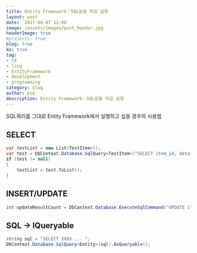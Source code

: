 ```yaml
---
title: Entity Framework：SQL문을 직접 실행
layout: post
date:  2017-04-07 11:08
image: /assets/images/post_header.jpg
headerImage: true
#projects: true
blog: true
ko: true
tag:
- C#
- linq
- EntityFramework
- development
- programming
category: blog
author: pie
description: Entity Framework：SQL문을 직접 실행
---
```


SQL쿼리를 그대로 Entity Framework에서 실행하고 싶을 경우의 사용법

## SELECT
```cs
var testList = new List<TestItem>();
var test = DbContext.Database.SqlQuery<TestItem>("SELECT item_id, details FROM item WHERE item_type = 1;");
if (test != null)
{
    testList = test.ToList();
}
```

## INSERT/UPDATE
```cs
int updateResultCount = DbContext.Database.ExecuteSqlCommand("UPDATE item SET item_type = '2' WHERE item_id = 11;");
```

## SQL -> IQueryable
```cs
string sql = "SELECT XXXX ... ";
DbContext.Database.SqlQuery<Entity>(sql).AsQueryable();
```
